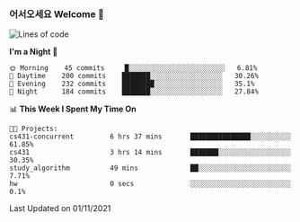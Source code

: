 ### 어서오세요 Welcome 👋

<!--START_SECTION:waka-->
![Lines of code](https://img.shields.io/badge/From%20Hello%20World%20I%27ve%20Written-455066%20lines%20of%20code-blue)

**I'm a Night 🦉** 

```text
🌞 Morning    45 commits     █░░░░░░░░░░░░░░░░░░░░░░░░   6.81% 
🌆 Daytime    200 commits    ███████░░░░░░░░░░░░░░░░░░   30.26% 
🌃 Evening    232 commits    ████████░░░░░░░░░░░░░░░░░   35.1% 
🌙 Night      184 commits    ███████░░░░░░░░░░░░░░░░░░   27.84%

```


📊 **This Week I Spent My Time On** 

```text
🐱‍💻 Projects: 
cs431-concurrent         6 hrs 37 mins       ███████████████░░░░░░░░░░   61.85% 
cs431                    3 hrs 14 mins       ███████░░░░░░░░░░░░░░░░░░   30.35% 
study_algorithm          49 mins             ██░░░░░░░░░░░░░░░░░░░░░░░   7.71% 
hw                       0 secs              ░░░░░░░░░░░░░░░░░░░░░░░░░   0.1%

```


 Last Updated on 01/11/2021
<!--END_SECTION:waka-->
